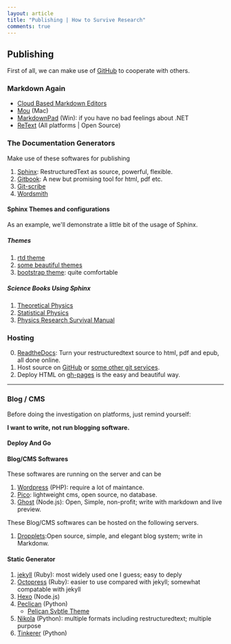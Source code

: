 ```yaml
---
layout: article
title: "Publishing | How to Survive Research"
comments: true
---
```


## Publishing

First of all, we can make use of [GitHub](http://github.com) to cooperate with others.


### Markdown Again

* [Cloud Based Markdown Editors](Cloud-Services.html)
* [Mou](http://25.io/mou/) (Mac)
* [MarkdownPad](http://markdownpad.com/) (Win): if you have no bad feelings about .NET
* [ReText](https://sourceforge.net/p/retext/home/ReText/) (All platforms | Open Source)


### The Documentation Generators

Make use of these softwares for publishing

1. [Sphinx](http://sphinx-doc.org): RestructuredText as source, powerful, flexible.
2. [Gitbook](http://www.gitbook.io/): A new but promising tool for html, pdf etc.
3. [Git-scribe](https://github.com/schacon/git-scribe)
4. [Wordsmith](https://github.com/tractical/wordsmith)


#### Sphinx Themes and configurations

As an example, we'll demonstrate a little bit of the usage of Sphinx.

##### Themes

1. [rtd theme](https://github.com/snide/sphinx_rtd_theme)
2. [some beautiful themes](https://github.com/vkvn/sphinx-themes)
3. [bootstrap theme](https://pypi.python.org/pypi/sphinx-bootstrap-theme/): quite comfortable


##### Science Books Using Sphinx

1. [Theoretical Physics](https://github.com/certik/theoretical-physics)
2. [Statistical Physics](https://github.com/emptymalei/StatisticalPhysics)
3. [Physics Research Survival Manual](https://github.com/CosmologyTaskForce/PhysicsResearchSurvivalManual)



### Hosting

0. [ReadtheDocs](http://readthedocs.org/): Turn your restructuredtext source to html, pdf and epub, all done online.
1. Host source on [GitHub](http://github.com) or [some other git services](Be-Organized.html).
2. Deploy HTML on [gh-pages](https://pages.github.com/) is the easy and beautiful way.



-----

### Blog / CMS

Before doing the investigation on platforms, just remind yourself:

**I want to write, not run blogging software.**

#### Deploy And Go



#### Blog/CMS Softwares

These softwares are running on the server and can be

1. [Wordpress](http://wordpress.org/) (PHP): require a lot of maintance.
2. [Pico](https://github.com/gilbitron/Pico): lightweight cms, open source, no database.
3. [Ghost](https://github.com/tryghost/Ghost) (Node.js): Open, Simple, non-profit; write with markdown and live preview.


These Blog/CMS softwares can be hosted on the following servers.

1. [Dropplets](https://github.com/circa75/dropplets):Open source, simple, and elegant blog system; write in Markdonw.

#### Static Generator

1. [jekyll](http://jekyllrb.com/) (Ruby): most widely used one I guess; easy to deply
2. [Octopress](http://octopress.org/) (Ruby): easier to use compared with jekyll; somewhat compatable with jekyll
3. [Hexo](https://github.com/tommy351/hexo) (Node.js)
4. [Peclican](http://docs.getpelican.com/en/3.3.0/) (Python)
    * [Pelican Svbtle Theme](https://github.com/wting/pelican-svbtle)
5. [Nikola](http://getnikola.com/) (Python): multiple formats including restructuredtext; multiple purpose
6. [Tinkerer](http://tinkerer.me/index.html) (Python)


